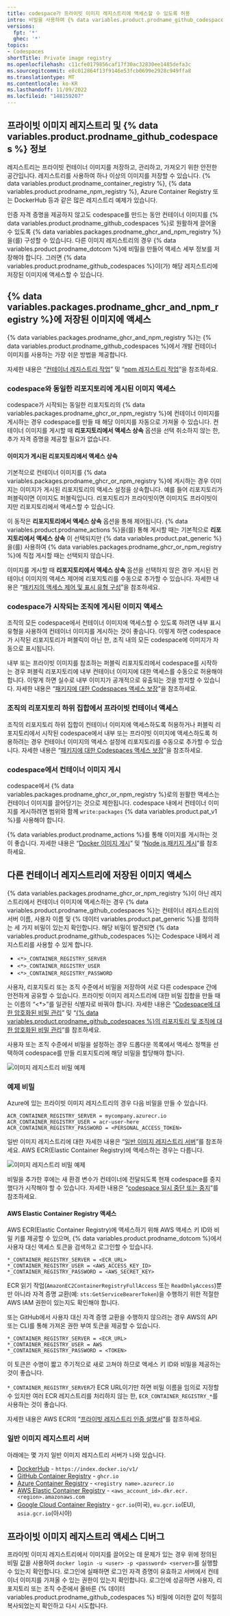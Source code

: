 ```yaml
---
title: codespace가 프라이빗 이미지 레지스트리에 액세스할 수 있도록 허용
intro: 비밀을 사용하여 {% data variables.product.prodname_github_codespaces %}가 프라이빗 이미지 레지스트리에 액세스하도록 허용할 수 있습니다.
versions:
  fpt: '*'
  ghec: '*'
topics:
- Codespaces
shortTitle: Private image registry
ms.openlocfilehash: c11cfe0179856caf17f30ac32830ee1485defa3c
ms.sourcegitcommit: e8c012864f13f9146e53fcb0699e2928c949ffa8
ms.translationtype: MT
ms.contentlocale: ko-KR
ms.lasthandoff: 11/09/2022
ms.locfileid: "148159207"
---
```

## 프라이빗 이미지 레지스트리 및 {% data variables.product.prodname_github_codespaces %} 정보

레지스트리는 프라이빗 컨테이너 이미지를 저장하고, 관리하고, 가져오기 위한 안전한 공간입니다. 레지스트리를 사용하여 하나 이상의 이미지를 저장할 수 있습니다. {% data variables.product.prodname_container_registry %}, {% data variables.product.prodname_npm_registry %}, Azure Container Registry 또는 DockerHub 등과 같은 많은 레지스트리 예제가 있습니다.

인증 자격 증명을 제공하지 않고도 codespace를 만드는 동안 컨테이너 이미지를 {% data variables.product.prodname_github_codespaces %}로 원활하게 끌어올 수 있도록 {% data variables.packages.prodname_ghcr_and_npm_registry %}을(를) 구성할 수 있습니다. 다른 이미지 레지스트리의 경우 {% data variables.product.prodname_dotcom %}에 비밀을 만들어 액세스 세부 정보를 저장해야 합니다. 그러면 {% data variables.product.prodname_github_codespaces %}이(가) 해당 레지스트리에 저장된 이미지에 액세스할 수 있습니다.

## {% data variables.packages.prodname_ghcr_and_npm_registry %}에 저장된 이미지에 액세스

{% data variables.packages.prodname_ghcr_and_npm_registry %}는 {% data variables.product.prodname_github_codespaces %}에서 개발 컨테이너 이미지를 사용하는 가장 쉬운 방법을 제공합니다.

자세한 내용은 “[컨테이너 레지스트리 작업](/packages/working-with-a-github-packages-registry/working-with-the-container-registry)” 및 “[npm 레지스트리 작업](/packages/working-with-a-github-packages-registry/working-with-the-npm-registry)”을 참조하세요.

### codespace와 동일한 리포지토리에 게시된 이미지 액세스

codespace가 시작되는 동일한 리포지토리의 {% data variables.packages.prodname_ghcr_or_npm_registry %}에 컨테이너 이미지를 게시하는 경우 codespace를 만들 때 해당 이미지를 자동으로 가져올 수 있습니다. 컨테이너 이미지를 게시할 때 **리포지토리에서 액세스 상속** 옵션을 선택 취소하지 않는 한, 추가 자격 증명을 제공할 필요가 없습니다.

#### 이미지가 게시된 리포지토리에서 액세스 상속

기본적으로 컨테이너 이미지를 {% data variables.packages.prodname_ghcr_or_npm_registry %}에 게시하는 경우 이미지는 이미지가 게시된 리포지토리의 액세스 설정을 상속합니다. 예를 들어 리포지토리가 퍼블릭이면 이미지도 퍼블릭입니다. 리포지토리가 프라이빗이면 이미지도 프라이빗이지만 리포지토리에서 액세스할 수 있습니다.

이 동작은 **리포지토리에서 액세스 상속** 옵션을 통해 제어됩니다. {% data variables.product.prodname_actions %}을(를) 통해 게시할 때는 기본적으로 **리포지토리에서 액세스 상속** 이 선택되지만 {% data variables.product.pat_generic %}을(를) 사용하여 {% data variables.packages.prodname_ghcr_or_npm_registry %}에 직접 게시할 때는 선택되지 않습니다.

이미지를 게시할 때 **리포지토리에서 액세스 상속** 옵션을 선택하지 않은 경우 게시된 컨테이너 이미지의 액세스 제어에 리포지토리를 수동으로 추가할 수 있습니다. 자세한 내용은 “[패키지의 액세스 제어 및 표시 유형 구성](/packages/learn-github-packages/configuring-a-packages-access-control-and-visibility#inheriting-access-for-a-container-image-from-a-repository)”을 참조하세요.

### codespace가 시작되는 조직에 게시된 이미지 액세스

조직의 모든 codespace에서 컨테이너 이미지에 액세스할 수 있도록 하려면 내부 표시 유형을 사용하여 컨테이너 이미지를 게시하는 것이 좋습니다. 이렇게 하면 codespace가 시작된 리포지토리가 퍼블릭이 아닌 한, 조직 내의 모든 codespace에 이미지가 자동으로 표시됩니다.

내부 또는 프라이빗 이미지를 참조하는 퍼블릭 리포지토리에서 codespace를 시작하는 경우 퍼블릭 리포지토리에 내부 컨테이너 이미지에 대한 액세스를 수동으로 허용해야 합니다. 이렇게 하면 실수로 내부 이미지가 공개적으로 유출되는 것을 방지할 수 있습니다. 자세한 내용은 “[패키지에 대한 Codespaces 액세스 보장](/packages/learn-github-packages/configuring-a-packages-access-control-and-visibility#ensuring-codespaces-access-to-your-package)”을 참조하세요.

### 조직의 리포지토리 하위 집합에서 프라이빗 컨테이너 액세스

조직의 리포지토리 하위 집합이 컨테이너 이미지에 액세스하도록 허용하거나 퍼블릭 리포지토리에서 시작된 codespace에서 내부 또는 프라이빗 이미지에 액세스하도록 허용하려는 경우 컨테이너 <span class="x x-first x-last">이미지의</span> 액세스 설정에 리포지토리를 수동으로 추가할 수 있습니다. 자세한 내용은 “[패키지에 대한 Codespaces 액세스 보장](/packages/learn-github-packages/configuring-a-packages-access-control-and-visibility#ensuring-codespaces-access-to-your-package)”을 참조하세요<span class="x x-first x-last">.</span>

### codespace에서 컨테이너 이미지 게시

codespace에서 {% data variables.packages.prodname_ghcr_or_npm_registry %}로의 원활한 액세스는 컨테이너 이미지를 끌어당기는 것으로 제한됩니다. codespace 내에서 컨테이너 이미지를 게시하려면 범위와 함께 `write:packages` {% data variables.product.pat_v1 %}를 사용해야 합니다.

{% data variables.product.prodname_actions %}를 통해 이미지를 게시하는 것이 좋습니다. 자세한 내용은 “[Docker 이미지 게시](/actions/publishing-packages/publishing-docker-images)” 및 “[Node.js 패키지 게시](/actions/publishing-packages/publishing-nodejs-packages)”를 참조하세요.

## 다른 컨테이너 레지스트리에 저장된 이미지 액세스

{% data variables.packages.prodname_ghcr_or_npm_registry %}이 아닌 레지스트리에서 컨테이너 이미지에 액세스하는 경우 {% data variables.product.prodname_github_codespaces %}는 컨테이너 레지스트리의 서버 이름, 사용자 이름 및 {% 데이터 variables.product.pat_generic %}를 정의하는 세 가지 비밀이 있는지 확인합니다. 해당 비밀이 발견되면 {% data variables.product.prodname_github_codespaces %}는 Codespace 내에서 레지스트리를 사용할 수 있게 합니다.

- `<*>_CONTAINER_REGISTRY_SERVER`
- `<*>_CONTAINER_REGISTRY_USER`
- `<*>_CONTAINER_REGISTRY_PASSWORD`

사용자, 리포지토리 또는 조직 수준에서 비밀을 저장하여 서로 다른 codespace 간에 안전하게 공유할 수 있습니다. 프라이빗 이미지 레지스트리에 대한 비밀 집합을 만들 때는 이름의 “<*>”를 일관된 식별자로 바꿔야 합니다. 자세한 내용은 “[Codespace에 대한 암호화된 비밀 관리](/codespaces/managing-your-codespaces/managing-encrypted-secrets-for-your-codespaces)” 및 “[{% data variables.product.prodname_github_codespaces %}의 리포지토리 및 조직에 대한 암호화된 비밀 관리](/codespaces/managing-codespaces-for-your-organization/managing-encrypted-secrets-for-your-repository-and-organization-for-github-codespaces)”를 참조하세요.

사용자 또는 조직 수준에서 비밀을 설정하는 경우 드롭다운 목록에서 액세스 정책을 선택하여 codespace를 만들 리포지토리에 해당 비밀을 할당해야 합니다.  

![이미지 레지스트리 비밀 예제](/assets/images/help/codespaces/secret-repository-access.png)

### 예제 비밀

Azure에 있는 프라이빗 이미지 레지스트리의 경우 다음 비밀을 만들 수 있습니다.

```
ACR_CONTAINER_REGISTRY_SERVER = mycompany.azurecr.io
ACR_CONTAINER_REGISTRY_USER = acr-user-here
ACR_CONTAINER_REGISTRY_PASSWORD = <PERSONAL_ACCESS_TOKEN>
```

일반 이미지 레지스트리에 대한 자세한 내용은 “[일반 이미지 레지스트리 서버](#common-image-registry-servers)”를 참조하세요. AWS ECR(Elastic Container Registry)에 액세스하는 경우는 다릅니다.

![이미지 레지스트리 비밀 예제](/assets/images/help/settings/codespaces-image-registry-secret-example.png)

비밀을 추가한 후에는 새 환경 변수가 컨테이너에 전달되도록 현재 codespace를 중지했다가 시작해야 할 수 있습니다. 자세한 내용은 “[codespace 일시 중단 또는 중지](/codespaces/codespaces-reference/using-the-command-palette-in-codespaces#suspending-or-stopping-a-codespace)”를 참조하세요.

#### AWS Elastic Container Registry 액세스

AWS ECR(Elastic Container Registry)에 액세스하기 위해 AWS 액세스 키 ID와 비밀 키를 제공할 수 있으며, {% data variables.product.prodname_dotcom %}에서 사용자 대신 액세스 토큰을 검색하고 로그인할 수 있습니다.

```
*_CONTAINER_REGISTRY_SERVER = <ECR_URL>
*_CONTAINER_REGISTRY_USER = <AWS_ACCESS_KEY_ID>
*_CONTAINER_REGISTRY_PASSWORD = <AWS_SECRET_KEY>
```

ECR 읽기 작업(`AmazonEC2ContainerRegistryFullAccess` 또는 `ReadOnlyAccess`)뿐만 아니라 자격 증명 교환(예: `sts:GetServiceBearerToken`)을 수행하기 위한 적절한 AWS IAM 권한이 있는지도 확인해야 합니다.

또는 GitHub에서 사용자 대신 자격 증명 교환을 수행하지 않으려는 경우 AWS의 API 또는 CLI를 통해 가져온 권한 부여 토큰을 제공할 수 있습니다.

```
*_CONTAINER_REGISTRY_SERVER = <ECR_URL>
*_CONTAINER_REGISTRY_USER = AWS
*_CONTAINER_REGISTRY_PASSWORD = <TOKEN>
```

이 토큰은 수명이 짧고 주기적으로 새로 고쳐야 하므로 액세스 키 ID와 비밀을 제공하는 것이 좋습니다.

`*_CONTAINER_REGISTRY_SERVER`가 ECR URL이기만 하면 비밀 이름을 임의로 지정할 수 있지만 여러 ECR 레지스트리를 처리하지 않는 한, `ECR_CONTAINER_REGISTRY_*`를 사용하는 것이 좋습니다.

자세한 내용은 AWS ECR의 “[프라이빗 레지스트리 인증 설명서](https://docs.aws.amazon.com/AmazonECR/latest/userguide/registry_auth.html)”를 참조하세요.

### 일반 이미지 레지스트리 서버

아래에는 몇 가지 일반 이미지 레지스트리 서버가 나와 있습니다.

- [DockerHub](https://docs.docker.com/engine/reference/commandline/info/) - `https://index.docker.io/v1/`
- [GitHub Container Registry](/packages/working-with-a-github-packages-registry/working-with-the-container-registry) - `ghcr.io`
- [Azure Container Registry](https://docs.microsoft.com/azure/container-registry/) - `<registry name>.azurecr.io`
- [AWS Elastic Container Registry](https://docs.aws.amazon.com/AmazonECR/latest/userguide/Registries.html) - `<aws_account_id>.dkr.ecr.<region>.amazonaws.com`
- [Google Cloud Container Registry](https://cloud.google.com/container-registry/docs/overview#registries) - `gcr.io`(미국), `eu.gcr.io`(EU), `asia.gcr.io`(아시아)

## 프라이빗 이미지 레지스트리 액세스 디버그

프라이빗 이미지 레지스트리에서 이미지를 끌어오는 데 문제가 있는 경우 위에 정의된 비밀 값을 사용하여 `docker login -u <user> -p <password> <server>`를 실행할 수 있는지 확인합니다. 로그인에 실패하면 로그인 자격 증명이 유효하고 서버에서 컨테이너 이미지를 가져올 수 있는 권한이 있는지 확인합니다. 로그인에 성공하면 사용자, 리포지토리 또는 조직 수준에서 올바른 {% 데이터 variables.product.prodname_github_codespaces %} 비밀에 이러한 값이 적절히 복사되었는지 확인하고 다시 시도합니다.
